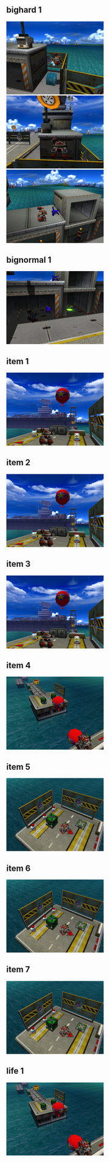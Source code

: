 <style>img{width:256px;display:inline;}</style>
## bighard 1
![](./WeaponsBed/WeaponsBed-bighard-1-1.png)
![](./WeaponsBed/WeaponsBed-bighard-1-2.png)
![](./WeaponsBed/WeaponsBed-bighard-1-3.png)

## bignormal 1
![](./WeaponsBed/WeaponsBed-bignormal-1-1.png)

## item 1
![](./WeaponsBed/WeaponsBed-item-1-1.png)

## item 2
![](./WeaponsBed/WeaponsBed-item-2-1.png)

## item 3
![](./WeaponsBed/WeaponsBed-item-3-1.png)

## item 4
![](./WeaponsBed/WeaponsBed-item-4-1.png)

## item 5
![](./WeaponsBed/WeaponsBed-item-5-1.png)

## item 6
![](./WeaponsBed/WeaponsBed-item-6-1.png)

## item 7
![](./WeaponsBed/WeaponsBed-item-7-1.png)

## life 1
![](./WeaponsBed/WeaponsBed-life-1-1.png)

